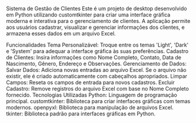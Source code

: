 Sistema de Gestão de Clientes
Este é um projeto de desktop desenvolvido em Python utilizando customtkinter para criar uma interface gráfica moderna e interativa para o gerenciamento de clientes. A aplicação permite aos usuários cadastrar, visualizar e gerenciar informações dos clientes, e armazena esses dados em um arquivo Excel.

Funcionalidades
Tema Personalizável: Troque entre os temas 'Light', 'Dark' e 'System' para adequar a interface gráfica às suas preferências.
Cadastro de Clientes: Insira informações como Nome Completo, Contato, Data de Nascimento, Gênero, Endereço e Observações.
Gerenciamento de Dados:
Salvar Dados: Adiciona novas entradas ao arquivo Excel. Se o arquivo não existir, ele é criado automaticamente com cabeçalhos apropriados.
Limpar Campos: Reseta os campos de entrada para novos cadastros.
Excluir Cadastro: Remove registros do arquivo Excel com base no Nome Completo fornecido.
Tecnologias Utilizadas
Python: Linguagem de programação principal.
customtkinter: Biblioteca para criar interfaces gráficas com temas modernos.
openpyxl: Biblioteca para manipulação de arquivos Excel.
tkinter: Biblioteca padrão para interfaces gráficas em Python.

